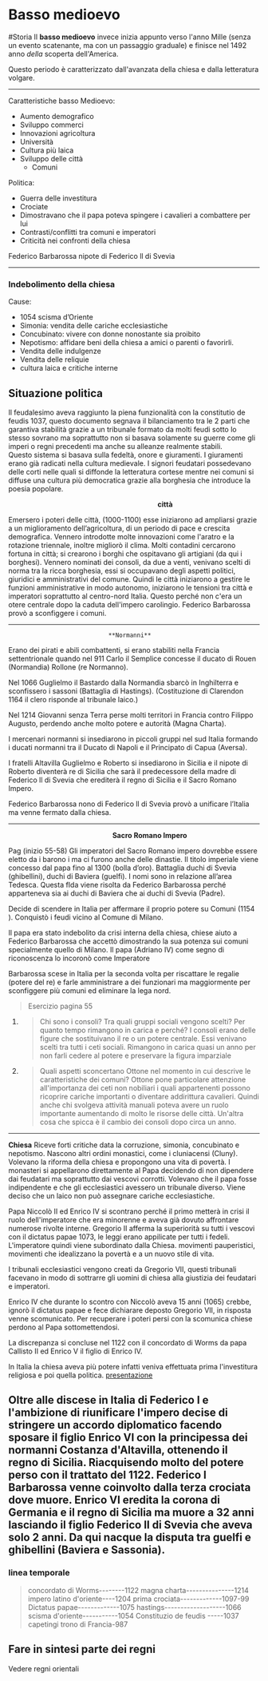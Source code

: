 # Basso medioevo

#Storia
Il **basso medioevo** invece inizia appunto verso l'anno Mille (senza un evento scatenante, ma con un passaggio graduale)  e finisce nel 1492 anno _della_ scoperta dell'America.

Questo periodo è caratterizzato dall'avanzata della chiesa e dalla letteratura volgare.

---

Caratteristiche basso Medioevo:

* Aumento demografico
* Sviluppo commerci
* Innovazioni agricoltura
* Università
* Cultura più laica
* Sviluppo delle città
  * Comuni

Politica:

* Guerra delle investitura
* Crociate
* Dimostravano che il papa poteva spingere i cavalieri a combattere per lui
* Contrasti/conflitti tra comuni e imperatori
* Criticità nei confronti della chiesa

Federico Barbarossa nipote di Federico ll di Svevia

- - - -

### Indebolimento della chiesa

Cause:

* 1054 scisma d’Oriente
* Simonia: vendita delle cariche ecclesiastiche
* Concubinato: vivere con donne nonostante sia proibito
* Nepotismo: affidare beni della chiesa a amici o parenti o favorirli.
* Vendita delle indulgenze
* Vendita delle reliquie
* cultura laica e critiche interne

## Situazione politica

Il feudalesimo aveva raggiunto la piena funzionalità con la constitutio de feudis 1037, questo documento segnava il bilanciamento tra le 2 parti che garantiva stabilità grazie a un tribunale formato da molti feudi sotto lo stesso sovrano ma soprattutto non si basava solamente su guerre come gli imperi o regni precedenti ma anche su alleanze realmente stabili.  
Questo sistema si basava sulla fedeltà, onore e giuramenti. I giuramenti erano già radicati  nella cultura medievale.  I signori feudatari possedevano delle corti nelle quali si diffonde la letteratura cortese mentre nei comuni si diffuse una cultura più democratica grazie alla borghesia che introduce la poesia popolare.

                                                                            **città**

Emersero i poteri delle città, (1000-1100) esse iniziarono ad ampliarsi grazie a un miglioramento dell’agricoltura, di un periodo di pace e crescita demografica. Vennero introdotte molte innovazioni come l'aratro e la rotazione triennale, inoltre migliorò il clima. Molti contadini cercarono fortuna in città; si crearono i borghi che ospitavano gli artigiani (da qui i borghesi).
Vennero nominati dei consoli, da due a venti, venivano scelti di norma tra la ricca borghesia, essi si occupavano degli aspetti politici, giuridici e amministrativi del comune.
Quindi le città iniziarono a gestire le funzioni amministrative in modo autonomo, iniziarono le tensioni tra città e imperatori soprattutto al centro-nord Italia. Questo perché non c'era un otere centrale dopo la caduta dell'impero carolingio.
Federico Barbarossa provò a sconfiggere i comuni.

- - - -

                                **Normanni**

Erano dei pirati e abili combattenti, si erano stabiliti nella Francia settentrionale quando nel 911 Carlo il Semplice concesse il ducato di Rouen (Normandia) Rollone (re Normanno).

Nel 1066 Guglielmo il Bastardo dalla Normandia sbarcò in Inghilterra e sconfissero i sassoni (Battaglia di Hastings).
(Costituzione di Clarendon 1164 il clero risponde al tribunale laico.)

Nel 1214 Giovanni senza Terra perse molti territori in Francia contro Filippo Augusto, perdendo anche molto potere e autorità (Magna Charta).

I mercenari normanni si insediarono in piccoli gruppi nel sud Italia formando i ducati normanni tra il Ducato di Napoli e il Principato di Capua (Aversa).

I fratelli Altavilla Guglielmo e Roberto si insediarono in Sicilia e il nipote di Roberto diventerà re di Sicilia che sarà il predecessore della madre di Federico ll di Svevia che erediterà il regno di Sicilia e il Sacro Romano Impero.

Federico Barbarossa nono di Federico ll di Svevia provò a unificare l’Italia ma venne fermato dalla chiesa.

- - - -

                                                     **Sacro Romano Impero**

Pag (inizio 55-58)
Gli imperatori del Sacro Romano impero dovrebbe essere eletto da i barono i ma ci furono anche delle dinastie.
Il titolo imperiale viene concesso dal papa fino al 1300 (bolla d’oro).
Battaglia duchi di Svevia (ghibellini), duchi di Baviera (guelfi). I nomi sono in relazione all’area Tedesca. Questa fIda viene risolta da Federico Barbarossa perché apparteneva sia ai duchi di Baviera che ai duchi di Svevia (Padre).

Decide di scendere in Italia per affermare il proprio potere su Comuni (1154 ).
Conquistò i feudi vicino al Comune di Milano.

Il papa era stato indebolito da crisi interna della chiesa, chiese aiuto a Federico Barbarossa che accettò dimostrando la sua potenza sui comuni specialmente quello di Milano.
Il papa (Adriano IV) come segno di riconoscenza lo incoronò come Imperatore

Barbarossa scese in Italia per la seconda volta per riscattare le regalie (potere del re) e farle amministrare a dei funzionari ma maggiormente per sconfiggere più comuni ed eliminare la lega nord.

> Esercizio pagina 55

1. > Chi sono i consoli? Tra quali gruppi sociali vengono scelti? Per quanto tempo rimangono in carica e perché?
   >  I consoli  erano delle figure che sostituivano il re o un potere centrale. Essi venivano scelti tra tutti i ceti sociali. Rimangono in carica quasi un anno per non farli cedere al potere e preservare la figura imparziale

2. > Quali aspetti sconcertano Ottone nel momento in cui descrive le caratteristiche dei comuni?
   >  Ottone pone particolare attenzione all'importanza dei ceti non nobiliari i quali appartenenti possono ricoprire cariche importanti o diventare addirittura cavalieri. Quindi anche chi svolgeva attività manuali poteva avere un ruolo importante aumentando di molto le risorse delle città. Un'altra cosa che spicca è il cambio dei consoli dopo circa un anno.

---

**Chiesa**
Riceve forti critiche data la corruzione, simonia, concubinato e nepotismo.
Nascono altri ordini monastici, come i cluniacensi (Cluny).
Volevano la riforma della chiesa e propongono una vita di povertà. I monasteri si appellarono direttamente al Papa decidendo di non dipendere dai feudatari ma soprattutto dai vescovi corrotti.
Volevano che il papa fosse indipendente e che gli ecclesiastici avessero un tribunale diverso.
Viene deciso che un laico non può assegnare cariche ecclesiastiche.

Papa Niccolò II ed Enrico IV si scontrano perché il primo metterà in crisi il ruolo dell'imperatore che era minorenne e aveva già dovuto affrontare numerose rivolte interne.
Gregorio II afferma la superiorità su tutti i vescovi con il dictatus papae 1073, le leggi erano appilicate per tutti i fedeli.
L'imperatore quindi viene subordinato dalla Chiesa.
movimenti pauperistici, movimenti che idealizzano la povertà e a un nuovo stile di vita.

I tribunali ecclesiastici vengono creati  da Gregorio VII, questi tribunali facevano in modo di sottrarre gli uomini di chiesa alla giustizia dei feudatari e imperatori.

Enrico IV che durante lo scontro con Niccolò aveva 15 anni (1065) crebbe, ignorò il dictatus papae e fece dichiarare deposto Gregorio VII, in risposta venne scomunicato. Per recuperare i poteri persi con la scomunica chiese perdono al Papa sottomettendosi.

La discrepanza si concluse nel 1122 con il concordato di Worms da papa Callisto II ed Enrico V il figlio di Enrico IV.

In Italia la chiesa aveva più potere infatti  veniva effettuata prima l'investitura religiosa e poi quella politica.
[presentazione](https://docs.google.com/presentation/d/1z9dCZQ6l0A1KKpaSGxnYuFLhz80kQWBZ_E0vdh9evGg/edit#slide=id.p8)

Oltre alle discese in Italia di Federico I e l'ambizione di riunificare l'impero decise di stringere un accordo diplomatico facendo sposare il figlio Enrico VI con la principessa dei normanni Costanza d'Altavilla, ottenendo il regno di Sicilia.
Riacquisendo molto del potere perso con il trattato  del 1122.
**Federico I Barbarossa** venne coinvolto dalla **terza crociata** dove **muore**.
Enrico VI eredita la corona di Germania e il regno di Sicilia  ma muore a 32 anni lasciando il figlio Federico II di Svevia che aveva solo 2 anni. Da qui nacque la disputa tra guelfi e ghibellini (Baviera e Sassonia).
---
### linea temporale
>concordato di Worms--------1122
magna charta---------------1214
impero latino d'oriente----1204
prima crociata-------------1097-99
Dictatus papae-------------1075
hastings-------------------1066
scisma d'oriente-----------1054
Constituzio de feudis -----1037
capetingi trono di Francia-987

## Fare in sintesi parte dei regni
Vedere regni orientali 
